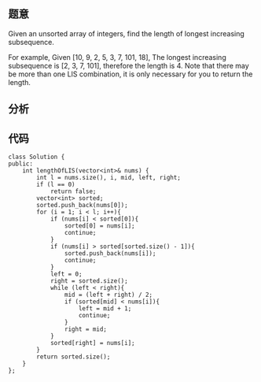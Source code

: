 ## 题意

Given an unsorted array of integers, find the length of longest increasing subsequence.

For example,
Given [10, 9, 2, 5, 3, 7, 101, 18],
The longest increasing subsequence is [2, 3, 7, 101], therefore the length is 4. Note that there may be more than one LIS combination, it is only necessary for you to return the length.

## 分析

## 代码

```
class Solution {
public:
    int lengthOfLIS(vector<int>& nums) {
        int l = nums.size(), i, mid, left, right;
        if (l == 0)
            return false;
        vector<int> sorted;
        sorted.push_back(nums[0]);
        for (i = 1; i < l; i++){
            if (nums[i] < sorted[0]){
                sorted[0] = nums[i];
                continue;
            }
            if (nums[i] > sorted[sorted.size() - 1]){
                sorted.push_back(nums[i]);
                continue;
            }
            left = 0;
            right = sorted.size();
            while (left < right){
                mid = (left + right) / 2;
                if (sorted[mid] < nums[i]){
                    left = mid + 1;
                    continue;
                }
                right = mid;
            }
            sorted[right] = nums[i]; 
        }
        return sorted.size();
    }
};
```